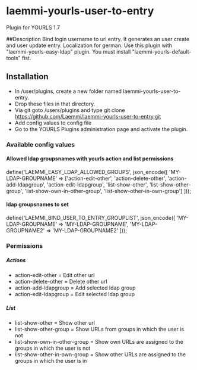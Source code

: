 # laemmi-yourls-user-to-entry
Plugin for YOURLS 1.7

##Description
Bind login username to url entry. It generates an user create and user update entry. Localization for german.
Use this plugin with "laemmi-yourls-easy-ldap" plugin.
You must install "laemmi-yourls-default-tools" fist.

## Installation
* In /user/plugins, create a new folder named laemmi-yourls-user-to-entry.
* Drop these files in that directory.
* Via git goto /users/plugins and type git clone https://github.com/Laemmi/laemmi-yourls-user-to-entry.git
* Add config values to config file
* Go to the YOURLS Plugins administration page and activate the plugin.

### Available config values
#### Allowed ldap groupsnames with yourls action and list permissions
define('LAEMMI_EASY_LDAP_ALLOWED_GROUPS', json_encode([
    'MY-LDAP-GROUPNAME' => ['action-edit-other', 'action-delete-other', 'action-add-ldapgroup', 'action-edit-ldapgroup',
     'list-show-other', 'list-show-other-group', 'list-show-own-in-other-group', 'list-show-other-in-own-group']
]));
#### ldap groupsnames to set 
define('LAEMMI_BIND_USER_TO_ENTRY_GROUPLIST', json_encode([
	'MY-LDAP-GROUPNAME' => 'MY-LDAP-GROUPNAME',
	'MY-LDAP-GROUPNAME2' => 'MY-LDAP-GROUPNAME2'
]));

### Permissions
##### Actions
* action-edit-other = Edit other url
* action-delete-other = Delete other url
* action-add-ldapgroup = Add selected ldap group
* action-edit-ldapgroup = Edit selected ldap group

##### List
* list-show-other = Show other url
* list-show-other-group = Show URLs from groups in which the user is not
* list-show-own-in-other-group = Show own URLs are assigned to the groups in which the user is not
* list-show-other-in-own-group = Show other URLs are assigned to the groups in which the user is in